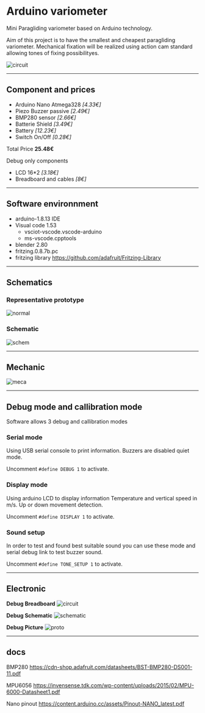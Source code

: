 # Arduino variometer

Mini Paragliding variometer based on Arduino technology.

Aim of this project is to have the smallest and cheapest paragliding variometer.
Mechanical fixation will be realized using action cam standard allowing tones of fixing possibilityes.

![circuit](./3D/render.jpg)

-----------------------------------------------------------------------

## Component and prices

* Arduino Nano Atmega328 *[4.33€]*
* Piezo Buzzer passive *[2.49€]*
* BMP280 sensor *[2.66€]*
* Batterie Shield *[3.49€]*
* Battery *[12.23€]*
* Switch On/Off *[0.28€]*

Total Price **25.48€**

Debug only components
* LCD 16*2 *[3.18€]*
* Breadboard and cables *[8€]*

-----------------------------------------------------------------------

## Software environnment

* arduino-1.8.13 IDE
* Visual code 1.53
    * vsciot-vscode.vscode-arduino
    * ms-vscode.cpptools
* blender 2.80
* fritzing.0.8.7b.pc
* fritzing library https://github.com/adafruit/Fritzing-Library

-----------------------------------------------------------------------

## Schematics

### Representative prototype

![normal](./schematic/normal.jpg)

### Schematic

![schem](./schematic/schematic_normal.jpg)

-----------------------------------------------------------------------

## Mechanic

![meca](./3D/meca.jpg)

-----------------------------------------------------------------------

## Debug mode and callibration mode

Software allows 3 debug and callibration modes

### Serial mode

Using USB serial console to print information. Buzzers are disabled quiet mode.

Uncomment ```#define DEBUG 1``` to activate.

### Display mode

Using arduino LCD to display information
Temperature and vertical speed in m/s.
Up or down movement detection.

Uncomment ```#define DISPLAY 1``` to activate.

### Sound setup

In order to test and found best suitable sound you can use these mode and serial debug link to test buzzer sound.

Uncomment ```#define TONE_SETUP 1``` to activate.

-----------------------------------------------------------------------

## Electronic

**Debug Breadboard**
![circuit](./schematic/display.png)

**Debug Schematic**
![schematic](./schematic/schematic_display.jpg)

**Debug Picture**
![proto](./schematic/proto1.png)

-----------------------------------------------------------------------

## docs

BMP280
https://cdn-shop.adafruit.com/datasheets/BST-BMP280-DS001-11.pdf

MPU6056
https://invensense.tdk.com/wp-content/uploads/2015/02/MPU-6000-Datasheet1.pdf

Nano pinout 
https://content.arduino.cc/assets/Pinout-NANO_latest.pdf

